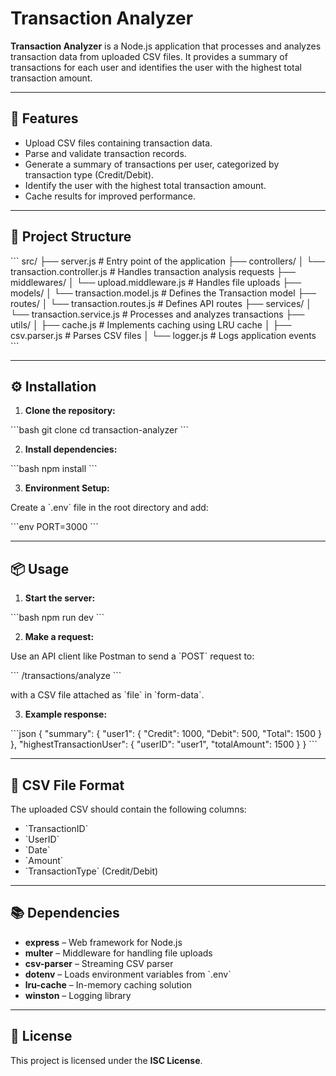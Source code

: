 # Transaction Analyzer

**Transaction Analyzer** is a Node.js application that processes and analyzes transaction data from uploaded CSV files. It provides a summary of transactions for each user and identifies the user with the highest total transaction amount.

---

## 🚀 Features

- Upload CSV files containing transaction data.
- Parse and validate transaction records.
- Generate a summary of transactions per user, categorized by transaction type (Credit/Debit).
- Identify the user with the highest total transaction amount.
- Cache results for improved performance.

---

## 📁 Project Structure

\`\`\`
src/
├── server.js                      # Entry point of the application
├── controllers/
│   └── transaction.controller.js  # Handles transaction analysis requests
├── middlewares/
│   └── upload.middleware.js       # Handles file uploads
├── models/
│   └── transaction.model.js       # Defines the Transaction model
├── routes/
│   └── transaction.routes.js      # Defines API routes
├── services/
│   └── transaction.service.js     # Processes and analyzes transactions
├── utils/
│   ├── cache.js                   # Implements caching using LRU cache
│   ├── csv.parser.js              # Parses CSV files
│   └── logger.js                  # Logs application events
\`\`\`

---

## ⚙️ Installation

1. **Clone the repository:**

\`\`\`bash
git clone <repository-url>
cd transaction-analyzer
\`\`\`

2. **Install dependencies:**

\`\`\`bash
npm install
\`\`\`

3. **Environment Setup:**

Create a \`.env\` file in the root directory and add:

\`\`\`env
PORT=3000
\`\`\`

---

## 📦 Usage

1. **Start the server:**

\`\`\`bash
npm run dev
\`\`\`

2. **Make a request:**

Use an API client like Postman to send a \`POST\` request to:

\`\`\`
/transactions/analyze
\`\`\`

with a CSV file attached as \`file\` in \`form-data\`.

3. **Example response:**

\`\`\`json
{
  "summary": {
    "user1": {
      "Credit": 1000,
      "Debit": 500,
      "Total": 1500
    }
  },
  "highestTransactionUser": {
    "userID": "user1",
    "totalAmount": 1500
  }
}
\`\`\`

---

## 📄 CSV File Format

The uploaded CSV should contain the following columns:

- \`TransactionID\`
- \`UserID\`
- \`Date\`
- \`Amount\`
- \`TransactionType\` (Credit/Debit)

---

## 📚 Dependencies

- **express** – Web framework for Node.js  
- **multer** – Middleware for handling file uploads  
- **csv-parser** – Streaming CSV parser  
- **dotenv** – Loads environment variables from \`.env\`  
- **lru-cache** – In-memory caching solution  
- **winston** – Logging library  

---

## 📜 License

This project is licensed under the **ISC License**.
